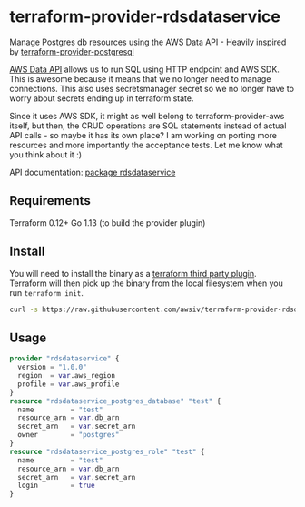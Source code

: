 # terraform-provider-rdsdataservice

Manage Postgres db resources using the AWS Data API - Heavily inspired by [terraform-provider-postgresql](https://github.com/terraform-providers/terraform-provider-postgresql)

[AWS Data API](https://docs.aws.amazon.com/AmazonRDS/latest/AuroraUserGuide/data-api.html) allows us to run SQL using HTTP endpoint and AWS SDK. This is awesome because it means that we no longer need to manage connections. This also uses secretsmanager secret so we no longer have to worry about secrets ending up in terraform state.

Since it uses AWS SDK, it might as well belong to terraform-provider-aws itself, but then, the CRUD operations are SQL statements instead of actual API calls - so maybe it has its own place? I am working on porting more resources and more importantly the acceptance tests. Let me know what you think about it :)

API documentation: [package rdsdataservice](https://godoc.org/github.com/aws/aws-sdk-go/service/rdsdataservice)

## Requirements

Terraform 0.12+
Go 1.13 (to build the provider plugin)

## Install

You will need to install the binary as a [terraform third party plugin](https://www.terraform.io/docs/configuration/providers.html#third-party-plugins). Terraform will then pick up the binary from the local filesystem when you run `terraform init`.

```sh
curl -s https://raw.githubusercontent.com/awsiv/terraform-provider-rdsdataservice/master/install.sh | bash
```

## Usage

```terraform
provider "rdsdataservice" {
  version = "1.0.0"
  region  = var.aws_region
  profile = var.aws_profile
}
resource "rdsdataservice_postgres_database" "test" {
  name         = "test"
  resource_arn = var.db_arn
  secret_arn   = var.secret_arn
  owner        = "postgres"
}
resource "rdsdataservice_postgres_role" "test" {
  name         = "test"
  resource_arn = var.db_arn
  secret_arn   = var.secret_arn
  login        = true
}

```
